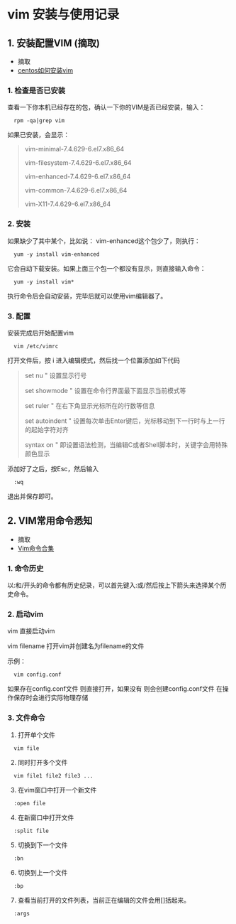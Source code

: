 # vim 安装与使用记录

## 1. 安装配置VIM (摘取) 
  - 摘取
  - [centos如何安装vim](https://www.php.cn/centos/445383.html)

### 1. 检查是否已安装

  查看一下你本机已经存在的包，确认一下你的VIM是否已经安装，输入：

  ```shell
    rpm -qa|grep vim
  ```

  如果已安装，会显示：

  > vim-minimal-7.4.629-6.el7.x86_64
  > 
  > vim-filesystem-7.4.629-6.el7.x86_64
  > 
  > vim-enhanced-7.4.629-6.el7.x86_64
  > 
  > vim-common-7.4.629-6.el7.x86_64
  > 
  > vim-X11-7.4.629-6.el7.x86_64

### 2. 安装

  如果缺少了其中某个，比如说： vim-enhanced这个包少了，则执行：

  ```shell
    yum -y install vim-enhanced
  ```

  它会自动下载安装。如果上面三个包一个都没有显示，则直接输入命令：

  ```shell
    yum -y install vim*
  ```

  执行命令后会自动安装，完毕后就可以使用vim编辑器了。

### 3. 配置

  安装完成后开始配置vim

  ```shell
    vim /etc/vimrc
  ```

  打开文件后，按 i 进入编辑模式，然后找一个位置添加如下代码

  > set nu          " 设置显示行号
  > 
  > set showmode    " 设置在命令行界面最下面显示当前模式等
  >  
  > set ruler       " 在右下角显示光标所在的行数等信息
  > 
  > set autoindent  " 设置每次单击Enter键后，光标移动到下一行时与上一行的起始字符对齐
  > 
  > syntax on       " 即设置语法检测，当编辑C或者Shell脚本时，关键字会用特殊颜色显示

  添加好了之后，按Esc，然后输入

  ```shell
    :wq
  ```

  退出并保存即可。
  
## 2. VIM常用命令悉知
  - 摘取
  - [Vim命令合集](https://www.cnblogs.com/softwaretesting/archive/2011/07/12/2104435.html)

### 1. 命令历史

  以:和/开头的命令都有历史纪录，可以首先键入:或/然后按上下箭头来选择某个历史命令。
  
### 2. 启动vim

vim 直接启动vim

vim filename 打开vim并创建名为filename的文件

示例：
```shell
  vim config.conf
```
如果存在config.conf文件 则直接打开，如果没有 则会创建config.conf文件 在操作保存时会进行实际物理存储

### 3. 文件命令

1. 打开单个文件
```shell
  vim file
```

2. 同时打开多个文件
```shell
  vim file1 file2 file3 ...
```

3. 在vim窗口中打开一个新文件
```shell
  :open file
```

4. 在新窗口中打开文件
```shell
  :split file
```

5. 切换到下一个文件
```shell
  :bn
```

6. 切换到上一个文件
```shell
  :bp
```

7. 查看当前打开的文件列表，当前正在编辑的文件会用[]括起来。
```shell
  :args
```


